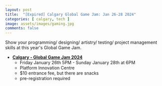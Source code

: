 ```yaml
---
layout: post
title:  "[Expired] Calgary Global Game Jam: Jan 26-28 2024"
categories: [ calgary, tech ]
image: assets/images/gaming.jpg
comments: false
---
```


Show your programming/ designing/ artistry/ testing/ project management skills at this year's Global Game Jam.

- **[Calgary - Global Game Jam 2024](https://globalgamejam.org/jam-sites/2024/calgary-global-game-jam-2024)**
    - Friday January 26th 5PM - Sunday January 28th at 6PM
    - Platform Innovation Centre
    - $10 entrance fee, but there are snacks
    - pre-registration required


